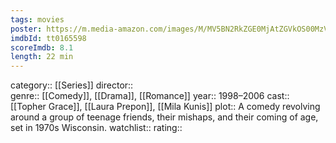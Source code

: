 ```yaml
---
tags: movies
poster: https://m.media-amazon.com/images/M/MV5BN2RkZGE0MjAtZGVkOS00MzVhLTg0OWItZTc4OGRjOTQ1ZTM4XkEyXkFqcGdeQXVyNTA4NzY1MzY@._V1_SX300.jpg
imdbId: tt0165598
scoreImdb: 8.1
length: 22 min
---
```


category:: [[Series]]
director::  
genre:: [[Comedy]], [[Drama]], [[Romance]]
year:: 1998–2006
cast:: [[Topher Grace]], [[Laura Prepon]], [[Mila Kunis]]
plot:: A comedy revolving around a group of teenage friends, their mishaps, and their coming of age, set in 1970s Wisconsin.
watchlist::
rating::
